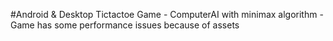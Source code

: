 #Android & Desktop Tictactoe Game
	- ComputerAI with minimax algorithm
	- Game has some performance issues because of assets